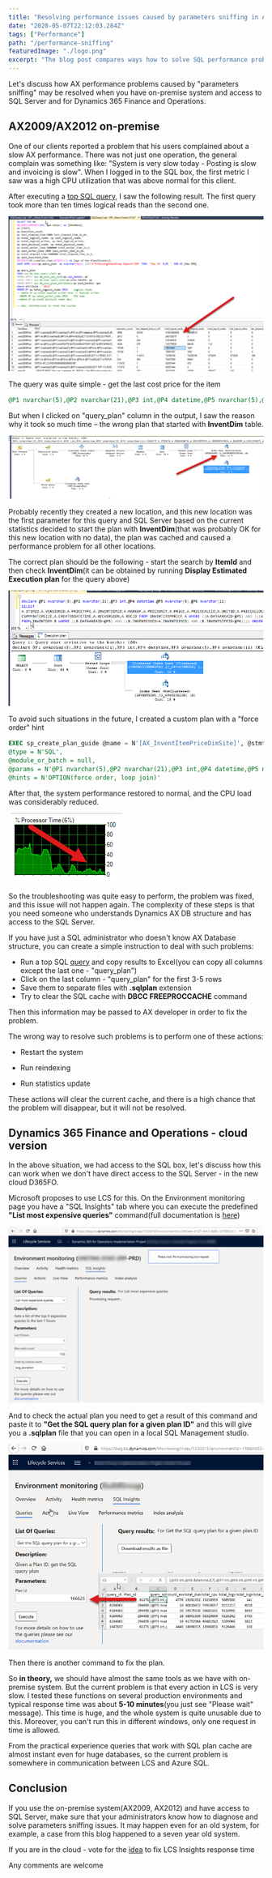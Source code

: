 ```yaml
---
title: "Resolving performance issues caused by parameters sniffing in AX2012 and D365FO"
date: "2020-05-07T22:12:03.284Z"
tags: ["Performance"]
path: "/performance-sniffing"
featuredImage: "./logo.png"
excerpt: "The blog post compares ways how to solve SQL performance problems caused by parameters sniffing for AX2009/AX2012 and cloud version Dynamics 365 for Finance and Operations"
---
```


Let's discuss how AX performance problems caused by "parameters sniffing" may be resolved when you have on-premise system and access to SQL Server and for Dynamics 365 Finance and Operations.

## AX2009/AX2012 on-premise

One of our clients reported a problem that his users complained about a slow AX performance. There was not just one operation, the general complain was something like: "System is very slow today - Posting is slow and invoicing is slow". When I logged in to the SQL box, the first metric I saw was a high CPU utilization that was above normal for this client.  

After executing a [top SQL query](https://github.com/TrudAX/TRUDScripts/blob/master/Performance/AX%20Technical%20Audit.md#get-top-sql), I saw the following result. The first query took more than ten times logical reads than the second one.

![TopSQL](TOPSql.png)

The query was quite simple - get the last cost price for the item

```sql
@P1 nvarchar(5),@P2 nvarchar(21),@P3 int,@P4 datetime,@P5 nvarchar(5),@P6 nvarchar(11))SELECT A.ITEMID,A.VERSIONID,A.PRICETYPE,A.INVENTDIMID,A.MARKUP,A.PRICEUNIT,A.PRICE,A.PRICECALCID,A.UNITID,A.PRICEALLOCATEMARKUP,A.PRICEQTY,A.STDCOSTTRANSDATE,A.STDCOSTVOUCHER,A.COSTINGTYPE,A.ACTIVATIONDATE,A.MCSPMFBATCHSIZE,A.CREATEDDATETIME,A.RECVERSION,A.RECID FROM INVENTITEMPRICE A WHERE ((A.DATAAREAID=@P1) AND (((A.ITEMID=@P2) AND (A.PRICETYPE=@P3)) AND (A.ACTIVATIONDATE>@P4))) AND EXISTS (SELECT 'x' FROM INVENTDIM B WHERE ((B.DATAAREAID=@P5) AND ((B.INVENTDIMID=A.INVENTDIMID) AND (B.INVENTSITEID=@P6)))) ORDER BY A.DATAAREAID,A.ACTIVATIONDATE,A.CREATEDDATETIME DESC
```

But when I clicked on "query_plan" column in the output, I saw the reason why it took so much time – the wrong plan that started with **InventDim** table.

![Wrong plan](WrongPlan.png)

Probably recently they created a new location, and this new location was the first parameter for this query and SQL Server based on the current statistics decided to start the plan with **InventDim**(that was probably OK for this new location with no data), the plan was cached and caused a performance problem for all other locations.

The correct plan should be the following - start the search by **ItemId** and then check **InventDim**(it can be obtained by running **Display Estimated Execution plan** for the query above)

![Correct plan](GoodPlan.png)

To avoid such situations in the future, I created a custom plan with a "force order" hint

```SQL
EXEC sp_create_plan_guide @name = N'[AX_InventItemPriceDimSite]', @stmt = N'SELECT A.ITEMID,A.VERSIONID,A.PRICETYPE,A.INVENTDIMID,A.MARKUP,A.PRICEUNIT,A.PRICE,A.PRICECALCID,A.UNITID,A.PRICEALLOCATEMARKUP,A.PRICEQTY,A.STDCOSTTRANSDATE,A.STDCOSTVOUCHER,A.COSTINGTYPE,A.ACTIVATIONDATE,A.MCSPMFBATCHSIZE,A.CREATEDDATETIME,A.RECVERSION,A.RECID FROM INVENTITEMPRICE A WHERE ((A.DATAAREAID=@P1) AND (((A.ITEMID=@P2) AND (A.PRICETYPE=@P3)) AND (A.ACTIVATIONDATE>@P4))) AND EXISTS (SELECT ''x'' FROM INVENTDIM B WHERE ((B.DATAAREAID=@P5) AND ((B.INVENTDIMID=A.INVENTDIMID) AND (B.INVENTSITEID=@P6)))) ORDER BY A.DATAAREAID,A.ACTIVATIONDATE,A.CREATEDDATETIME DESC',
@type = N'SQL',
@module_or_batch = null,
@params = N'@P1 nvarchar(5),@P2 nvarchar(21),@P3 int,@P4 datetime,@P5 nvarchar(5),@P6 nvarchar(11)',
@hints = N'OPTION(force order, loop join)'
```

After that, the system performance restored to normal, and the CPU load was considerably reduced.

![CPU utilization](CPUResults.png)

So the troubleshooting was quite easy to perform, the problem was fixed, and this issue will not happen again. The complexity of these steps is that you need someone who understands Dynamics AX DB structure and has access to the SQL Server.

If you have just a SQL administrator who doesn't know AX Database structure, you can create a simple instruction to deal with such problems:  

- Run a top SQL [query](https://github.com/TrudAX/TRUDScripts/blob/master/Performance/AX%20Technical%20Audit.md#get-top-sql) and copy results to Excel(you can copy all columns except the last one - "query_plan")
- Click on the last column - "query_plan" for the first 3-5 rows
- Save them to separate files with  **.sqlplan** extension
- Try to clear the SQL cache with **DBCC FREEPROCCACHE** command

Then this information may be passed to AX developer in order to fix the problem.

The wrong way to resolve such problems is to perform one of these actions:

- Restart the system

- Run reindexing

- Run statistics update

These actions will clear the current cache, and there is a high chance that the problem will disappear, but it will not be resolved.

## Dynamics 365 Finance and Operations - cloud version

In the above situation, we had access to the SQL box, let's discuss how this can work when we don't have direct access to the SQL Server - in the new cloud D365FO.

Microsoft proposes to use LCS for this. On the Environment monitoring page you have a "SQL Insights" tab where you can execute the predefined **"List most expensive queries"** command(full documentation is [here](https://docs.microsoft.com/en-us/dynamics365/fin-ops-core/dev-itpro/lifecycle-services/performancetroubleshooting))

![Expensive Queries](ExpensiveQueries.png)

And to check the actual plan you need to get a result of this command and paste it to **"Get the SQL query plan for a given plan ID"** and this will give you a **.sqlplan** file that you can open in a local SQL Management studio.

![Expensive Queries getPlan](ExpensiveQueries_getPlan.png)

Then there is another command to fix the plan.

So **in theory,** we should have almost the same tools as we have with on-premise system. But the current problem is that every action in LCS is very slow. I tested these functions on several production environments and typical response time was about **5-10 minutes**(you just see "Please wait" message). This time is huge, and the whole system is quite unusable due to this. Moreover, you can't run this in different windows, only one request in time is allowed.

From the practical experience queries that work with SQL plan cache are almost instant even for huge databases, so the current problem is somewhere in communication between LCS and Azure SQL.

## Conclusion

If you use the on-premise system(AX2009, AX2012) and have access to SQL Server, make sure that your administrators know how to diagnose and solve parameters sniffing issues. It may happen even for an old system, for example, a case from this blog happened to a seven year old system.

If you are in the cloud - vote for the [idea](https://experience.dynamics.com/ideas/idea/?ideaid=2a4ab902-5690-ea11-99e5-0003ff68aebe) to fix LCS Insights response time

Any comments are welcome
